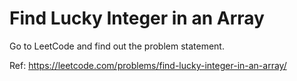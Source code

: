 # Find Lucky Integer in an Array

Go to LeetCode and find out the problem statement.

Ref: https://leetcode.com/problems/find-lucky-integer-in-an-array/
